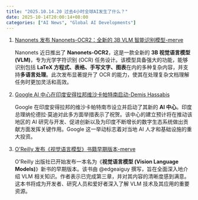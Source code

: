 ```yaml
---
title: "2025.10.14.20 过去4小时全球AI发生了什么？"
date: 2025-10-14T20:00:14+08:00
categories: ["AI News", "Global AI Developments"]
---
```


1.  [Nanonets 发布 Nanonets-OCR2：全新的 3B VLM 智能识别模型-merve](https://x.com/mervenoyann/status/1978037806090899718)

    Nanonets 近日推出了 **Nanonets-OCR2**，这是一款全新的 **3B 视觉语言模型 (VLM)**，专为光学字符识别 (OCR) 任务设计。该模型具备强大的功能，能够识别包括 **LaTeX 方程式、表格、手写文字、图表**在内的多种复杂内容，并支持**多语言处理**。此次发布显著提升了 OCR 的能力，使其在处理复杂文档理解任务时更加灵活和高效。

2.  [Google AI 中心在印度安得拉邦维沙卡帕特南启动-Demis Hassabis](https://x.com/demishassabis/status/1978029594075705803)

    Google 在印度安得拉邦的维沙卡帕特南市设立并启动了其新的 **AI 中心**。印度总理纳伦德拉·莫迪对此多方面举措表示了祝贺。该中心的建立预计将在推动该地区的 AI 研究与开发、促进创新以及为印度不断增长的数字生态系统做出贡献方面发挥关键作用。Google 这一举动标志着对当地 AI 人才和基础设施的重大投资。

3.  [O'Reilly 发布《视觉语言模型》书籍早期版本-merve](https://x.com/mervenoyann/status/1978024604837777672)

    O'Reilly 出版社已开始发布一本名为《**视觉语言模型 (Vision Language Models)**》新书的早期版本。该书由 @edgeaiguy 撰写，旨在全面深入地介绍 VLM 相关知识。作者表示已完成第三章，并对其内容的清晰度感到满意。这本书将成为开发者、研究人员和爱好者深入了解 VLM 技术及其应用的重要资源。